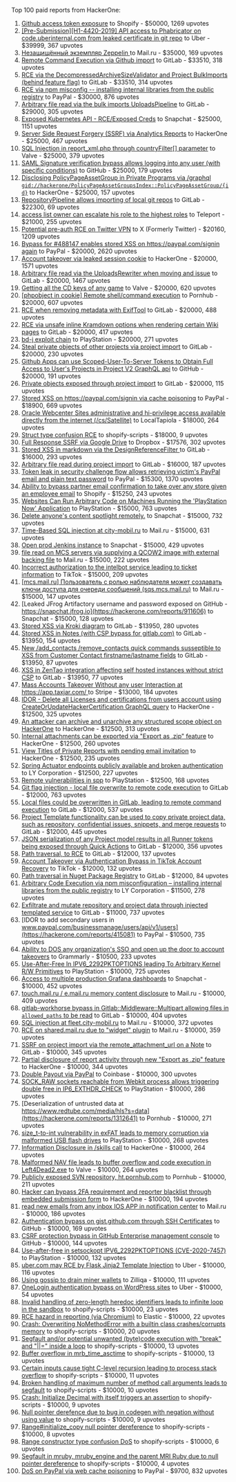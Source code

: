 Top 100 paid reports from HackerOne:

1. [Github access token exposure](https://hackerone.com/reports/1087480) to Shopify - $50000, 1269 upvotes
2. [[Pre-Submission][H1-4420-2019] API access to Phabricator on code.uberinternal.com from leaked certificate in git repo](https://hackerone.com/reports/591813) to Uber - $39999, 367 upvotes
3. [Незащищённый экземпляр Zeppelin ](https://hackerone.com/reports/992564) to Mail.ru - $35000, 169 upvotes
4. [Remote Command Execution via Github import](https://hackerone.com/reports/1679624) to GitLab - $33510, 318 upvotes
5. [RCE via the DecompressedArchiveSizeValidator and Project BulkImports (behind feature flag)](https://hackerone.com/reports/1609965) to GitLab - $33510, 314 upvotes
6. [RCE via npm misconfig -- installing internal libraries from the public registry](https://hackerone.com/reports/925585) to PayPal - $30000, 876 upvotes
7. [Arbitrary file read  via the bulk imports UploadsPipeline](https://hackerone.com/reports/1439593) to GitLab - $29000, 305 upvotes
8. [Exposed Kubernetes API - RCE/Exposed Creds](https://hackerone.com/reports/455645) to Snapchat - $25000, 1151 upvotes
9. [Server Side Request Forgery (SSRF) via Analytics Reports](https://hackerone.com/reports/2262382) to HackerOne - $25000, 467 upvotes
10. [SQL Injection in report_xml.php through countryFilter[] parameter](https://hackerone.com/reports/383127) to Valve - $25000, 379 upvotes
11. [SAML Signature verification bypass allows logging into any user (with specific conditions)](https://hackerone.com/reports/2579939) to GitHub - $25000, 179 upvotes
12. [Disclosing  PolicyPageAssetGroup in Private Programs via /graphql `gid://hackerone/PolicyPageAssetGroupsIndex::PolicyPageAssetGroup/{id}`](https://hackerone.com/reports/1618347) to HackerOne - $25000, 157 upvotes
13. [RepositoryPipeline allows importing of local git repos](https://hackerone.com/reports/1685822) to GitLab - $22300, 69 upvotes
14. [access list owner can escalate his role to the highest roles](https://hackerone.com/reports/2281075) to Teleport - $21000, 255 upvotes
15. [Potential pre-auth RCE on Twitter VPN](https://hackerone.com/reports/591295) to X (Formerly Twitter) - $20160, 1209 upvotes
16. [Bypass for #488147 enables stored XSS on https://paypal.com/signin again](https://hackerone.com/reports/510152) to PayPal - $20000, 2620 upvotes
17. [Account takeover via leaked session cookie](https://hackerone.com/reports/745324) to HackerOne - $20000, 1571 upvotes
18. [Arbitrary file read via the UploadsRewriter when moving and issue](https://hackerone.com/reports/827052) to GitLab - $20000, 1467 upvotes
19. [Getting all the CD keys of any game](https://hackerone.com/reports/391217) to Valve - $20000, 620 upvotes
20. [[phpobject in cookie] Remote shell/command execution](https://hackerone.com/reports/141956) to Pornhub - $20000, 607 upvotes
21. [RCE when removing metadata with ExifTool](https://hackerone.com/reports/1154542) to GitLab - $20000, 488 upvotes
22. [RCE via unsafe inline Kramdown options when rendering certain Wiki pages](https://hackerone.com/reports/1125425) to GitLab - $20000, 417 upvotes
23. [bd-j exploit chain](https://hackerone.com/reports/1379975) to PlayStation - $20000, 271 upvotes
24. [Steal private objects of other projects via project import](https://hackerone.com/reports/743953) to GitLab - $20000, 230 upvotes
25. [Github Apps can use Scoped-User-To-Server Tokens to Obtain Full Access to User's Projects in Project V2 GraphQL api](https://hackerone.com/reports/1711938) to GitHub - $20000, 191 upvotes
26. [Private objects exposed through project import](https://hackerone.com/reports/767770) to GitLab - $20000, 115 upvotes
27. [Stored XSS on https://paypal.com/signin via cache poisoning](https://hackerone.com/reports/488147) to PayPal - $18900, 669 upvotes
28. [Oracle Webcenter Sites administrative and hi-privilege access available directly from the internet (/cs/Satellite)](https://hackerone.com/reports/170532) to LocalTapiola - $18000, 264 upvotes
29. [Struct type confusion RCE](https://hackerone.com/reports/181879) to shopify-scripts - $18000, 9 upvotes
30. [Full Response SSRF via Google Drive](https://hackerone.com/reports/1406938) to Dropbox - $17576, 302 upvotes
31. [Stored XSS in markdown via the DesignReferenceFilter ](https://hackerone.com/reports/1212067) to GitLab - $16000, 293 upvotes
32. [Arbitrary file read during project import](https://hackerone.com/reports/1132378) to GitLab - $16000, 187 upvotes
33. [Token leak in security challenge flow allows retrieving victim's PayPal email and plain text password](https://hackerone.com/reports/739737) to PayPal - $15300, 1370 upvotes
34. [Ability to bypass partner email confirmation to take over any store given an employee email](https://hackerone.com/reports/300305) to Shopify - $15250, 243 upvotes
35. [Websites Can Run Arbitrary Code on Machines Running the 'PlayStation Now' Application](https://hackerone.com/reports/873614) to PlayStation - $15000, 763 upvotes
36. [Delete anyone's content spotlight remotely.](https://hackerone.com/reports/1819832) to Snapchat - $15000, 732 upvotes
37. [Time-Based SQL injection at city-mobil.ru](https://hackerone.com/reports/868436) to Mail.ru - $15000, 631 upvotes
38. [Open prod Jenkins instance](https://hackerone.com/reports/231460) to Snapchat - $15000, 429 upvotes
39. [file read on MCS servers via supplying a QCOW2 image with external backing file](https://hackerone.com/reports/1024899) to Mail.ru - $15000, 222 upvotes
40. [Incorrect authorization to the intelbot service leading to ticket information](https://hackerone.com/reports/1328546) to TikTok - $15000, 209 upvotes
41. [[mcs.mail.ru] Пользователь с ролью наблюдателя может создавать ключи доступа для очереди сообщений (sqs.mcs.mail.ru)](https://hackerone.com/reports/1177451) to Mail.ru - $15000, 147 upvotes
42. [Leaked JFrog Artifactory  username and password exposed on GitHub - https://snapchat.jfrog.io](https://hackerone.com/reports/911606) to Snapchat - $15000, 128 upvotes
43. [Stored XSS via Kroki diagram](https://hackerone.com/reports/1731349) to GitLab - $13950, 280 upvotes
44. [Stored XSS in Notes (with CSP bypass for gitlab.com)](https://hackerone.com/reports/1481207) to GitLab - $13950, 154 upvotes
45. [New /add_contacts /remove_contacts quick commands susseptible to XSS from Customer Contact firstname/lastname fields](https://hackerone.com/reports/1578400) to GitLab - $13950, 87 upvotes
46. [XSS in ZenTao integration affecting self hosted instances without strict CSP](https://hackerone.com/reports/1542510) to GitLab - $13950, 77 upvotes
47. [Mass Accounts Takeover Without any user Interaction  at https://app.taxjar.com/ ](https://hackerone.com/reports/1685970) to Stripe - $13000, 184 upvotes
48. [IDOR - Delete all Licenses and certifications from users account using CreateOrUpdateHackerCertification GraphQL query](https://hackerone.com/reports/2122671) to HackerOne - $12500, 325 upvotes
49. [An attacker can archive and unarchive any structured scope object on HackerOne](https://hackerone.com/reports/1501611) to HackerOne - $12500, 313 upvotes
50. [Internal attachments can be exported via "Export as .zip" feature](https://hackerone.com/reports/186230) to HackerOne - $12500, 260 upvotes
51. [View Titles of Private Reports with pending email invitation](https://hackerone.com/reports/2312029) to HackerOne - $12500, 235 upvotes
52. [Spring Actuator endpoints publicly available and broken authentication](https://hackerone.com/reports/838635) to LY Corporation - $12500, 227 upvotes
53. [Remote vulnerabilities in spp](https://hackerone.com/reports/2177925) to PlayStation - $12500, 168 upvotes
54. [Git flag injection - local file overwrite to remote code execution](https://hackerone.com/reports/658013) to GitLab - $12000, 763 upvotes
55. [Local files could be overwritten in GitLab, leading to remote command execution](https://hackerone.com/reports/587854) to GitLab - $12000, 537 upvotes
56. [Project Template functionality can be used to copy private project data, such as repository, confidential issues, snippets, and merge requests](https://hackerone.com/reports/689314) to GitLab - $12000, 445 upvotes
57. [JSON serialization of any Project model results in all Runner tokens being exposed through Quick Actions](https://hackerone.com/reports/509924) to GitLab - $12000, 356 upvotes
58. [Path traversal, to RCE](https://hackerone.com/reports/733072) to GitLab - $12000, 137 upvotes
59. [Account Takeover via Authentication Bypass in TikTok Account Recovery](https://hackerone.com/reports/2443228) to TikTok - $12000, 132 upvotes
60. [Path traversal in Nuget Package Registry](https://hackerone.com/reports/822262) to GitLab - $12000, 84 upvotes
61. [Arbitrary Code Execution via npm misconfiguration – installing internal libraries from the public registry](https://hackerone.com/reports/1043385) to LY Corporation - $11500, 278 upvotes
62. [Exfiltrate and mutate repository and project data through injected templated service](https://hackerone.com/reports/446585) to GitLab - $11000, 737 upvotes
63. [IDOR to add secondary users in www.paypal.com/businessmanage/users/api/v1/users](https://hackerone.com/reports/415081) to PayPal - $10500, 735 upvotes
64. [Ability to DOS any organization's SSO and open up the door to account takeovers](https://hackerone.com/reports/976603) to Grammarly - $10500, 233 upvotes
65. [Use-After-Free In IPV6_2292PKTOPTIONS leading To Arbitrary Kernel R/W Primitives](https://hackerone.com/reports/826026) to PlayStation - $10000, 725 upvotes
66. [Access to multiple production Grafana dashboards](https://hackerone.com/reports/663628) to Snapchat - $10000, 452 upvotes
67. [touch.mail.ru / e.mail.ru memory content disclosure](https://hackerone.com/reports/513236) to Mail.ru - $10000, 409 upvotes
68. [gitlab-workhorse bypass in Gitlab::Middleware::Multipart allowing files in `allowed_paths` to be read](https://hackerone.com/reports/850447) to GitLab - $10000, 404 upvotes
69. [SQL injection at fleet.city-mobil.ru](https://hackerone.com/reports/881901) to Mail.ru - $10000, 372 upvotes
70. [RCE on shared.mail.ru due to "widget" plugin](https://hackerone.com/reports/518637) to Mail.ru - $10000, 359 upvotes
71. [SSRF on project import via the remote_attachment_url on a Note](https://hackerone.com/reports/826361) to GitLab - $10000, 345 upvotes
72. [Partial disclosure of report activity through new "Export as .zip" feature](https://hackerone.com/reports/182358) to HackerOne - $10000, 344 upvotes
73. [Double Payout via PayPal](https://hackerone.com/reports/307239) to Coinbase - $10000, 300 upvotes
74. [SOCK_RAW sockets reachable from Webkit process allows triggering double free in IP6_EXTHDR_CHECK](https://hackerone.com/reports/943231) to PlayStation - $10000, 286 upvotes
75. [Deserialization of untrusted data at https://www.redtube.com/media/hls?s=data](https://hackerone.com/reports/1312641) to Pornhub - $10000, 271 upvotes
76. [size_t-to-int vulnerability in exFAT leads to memory corruption via malformed USB flash drives](https://hackerone.com/reports/1340942) to PlayStation - $10000, 268 upvotes
77. [Information Disclosure in /skills call](https://hackerone.com/reports/188719) to HackerOne - $10000, 264 upvotes
78. [Malformed NAV file leads to buffer overflow and code execution in Left4Dead2.exe](https://hackerone.com/reports/542180) to Valve - $10000, 264 upvotes
79. [Publicly exposed SVN repository, ht.pornhub.com](https://hackerone.com/reports/72243) to Pornhub - $10000, 211 upvotes
80. [Hacker can bypass 2FA requirement and reporter blacklist through embedded submission form](https://hackerone.com/reports/418767) to HackerOne - $10000, 194 upvotes
81. [read new emails from any inbox IOS APP in notification center](https://hackerone.com/reports/977212) to Mail.ru - $10000, 186 upvotes
82. [Authentication bypass on gist.github.com through SSH Certificates](https://hackerone.com/reports/1901040) to GitHub - $10000, 169 upvotes
83. [CSRF protection bypass in GitHub Enterprise management console](https://hackerone.com/reports/1497169) to GitHub - $10000, 144 upvotes
84. [Use-after-free in setsockopt IPV6_2292PKTOPTIONS (CVE-2020-7457)](https://hackerone.com/reports/1441103) to PlayStation - $10000, 132 upvotes
85. [uber.com may RCE by Flask Jinja2 Template Injection](https://hackerone.com/reports/125980) to Uber - $10000, 116 upvotes
86. [Using gossip to drain miner wallets](https://hackerone.com/reports/1058879) to Zilliqa - $10000, 111 upvotes
87. [OneLogin authentication bypass on WordPress sites](https://hackerone.com/reports/136169) to Uber - $10000, 54 upvotes
88. [Invalid handling of zero-length heredoc identifiers leads to infinite loop in the sandbox](https://hackerone.com/reports/187305) to shopify-scripts - $10000, 23 upvotes
89. [RCE hazard in reporting (via Chromium)](https://hackerone.com/reports/1168765) to Elastic - $10000, 22 upvotes
90. [Crash: Overwriting NoMethodError with a builtin class crashes/corrupts memory](https://hackerone.com/reports/186723) to shopify-scripts - $10000, 20 upvotes
91. [Segfault and/or potential unwanted (byte)code execution with "break" and "||=" inside a loop](https://hackerone.com/reports/183356) to shopify-scripts - $10000, 13 upvotes
92. [Buffer overflow in mrb_time_asctime](https://hackerone.com/reports/188326) to shopify-scripts - $10000, 13 upvotes
93. [Certain inputs cause tight C-level recursion leading to process stack overflow](https://hackerone.com/reports/189633) to shopify-scripts - $10000, 11 upvotes
94. [Broken handling of maximum number of method call arguments leads to segfault](https://hackerone.com/reports/182484) to shopify-scripts - $10000, 10 upvotes
95. [Crash: Initialize Decimal with itself triggers an assertion](https://hackerone.com/reports/185775) to shopify-scripts - $10000, 9 upvotes
96. [Null pointer derefence due to bug in codegen with negation without using value](https://hackerone.com/reports/187536) to shopify-scripts - $10000, 9 upvotes
97. [Range#initialize_copy null pointer dereference](https://hackerone.com/reports/181685) to shopify-scripts - $10000, 8 upvotes
98. [Range constructor type confusion DoS](https://hackerone.com/reports/181910) to shopify-scripts - $10000, 6 upvotes
99. [Segfault in mruby, mruby_engine and the parent MRI Ruby due to null pointer dereference](https://hackerone.com/reports/181828) to shopify-scripts - $10000, 4 upvotes
100. [DoS on PayPal via web cache poisoning](https://hackerone.com/reports/622122) to PayPal - $9700, 832 upvotes
